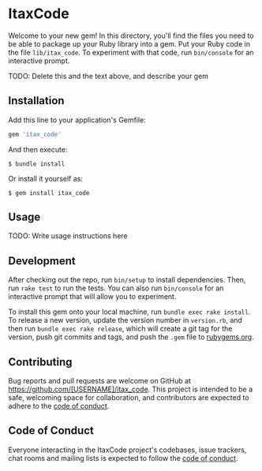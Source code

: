 # ItaxCode

Welcome to your new gem! In this directory, you'll find the files you need to be able to package up your Ruby library into a gem. Put your Ruby code in the file `lib/itax_code`. To experiment with that code, run `bin/console` for an interactive prompt.

TODO: Delete this and the text above, and describe your gem

## Installation

Add this line to your application's Gemfile:

```ruby
gem 'itax_code'
```

And then execute:

    $ bundle install

Or install it yourself as:

    $ gem install itax_code

## Usage

TODO: Write usage instructions here

## Development

After checking out the repo, run `bin/setup` to install dependencies. Then, run `rake test` to run the tests. You can also run `bin/console` for an interactive prompt that will allow you to experiment.

To install this gem onto your local machine, run `bundle exec rake install`. To release a new version, update the version number in `version.rb`, and then run `bundle exec rake release`, which will create a git tag for the version, push git commits and tags, and push the `.gem` file to [rubygems.org](https://rubygems.org).

## Contributing

Bug reports and pull requests are welcome on GitHub at https://github.com/[USERNAME]/itax_code. This project is intended to be a safe, welcoming space for collaboration, and contributors are expected to adhere to the [code of conduct](https://github.com/[USERNAME]/itax_code/blob/master/CODE_OF_CONDUCT.md).


## Code of Conduct

Everyone interacting in the ItaxCode project's codebases, issue trackers, chat rooms and mailing lists is expected to follow the [code of conduct](https://github.com/[USERNAME]/itax_code/blob/master/CODE_OF_CONDUCT.md).
